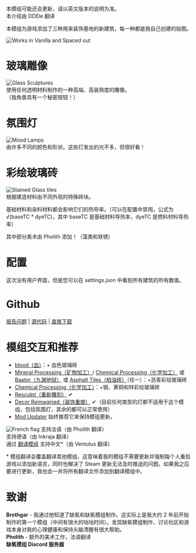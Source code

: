 本模组可能还会更新，请以英文版本的说明为准。  
本介绍由 DDEle 翻译

本模组为游戏添加了三种用来装饰基地的新建筑，每一种都是我自己创建的贴图。  

![Works in Vanilla and Spaced out](https://i.imgur.com/sDGtgXY.png)  

# 玻璃雕像  
![Glass Sculptures](https://i.imgur.com/46k56Qt.png)   
使用任何透明材料制作的一种高端、高装熟度的雕像。  
（独角兽具有一个秘密按钮！）

# 氛围灯   
![Mood Lamps](https://i.imgur.com/OmYztOs.png)   
由许多不同的颜色和形状。这些灯发出的光不多，但很好看！

# 彩绘玻璃砖  
![Stained Glass tiles](https://i.imgur.com/293a8d7.png)   
根据建造材料由不同外观的特殊砖块。

基础材料和染料材料都会影响它们的热导率。（可以在配置中禁用。公式为 √(baseTC * dyeTC)，其中 baseTC 是基础材料导热率，dyeTC 是燃料材料导热率）

其中部分美术由 Pholith 添加！（藻类和铁锈）

# 配置  
这次没有用户界面，但是您可以在 settings.json 中看到所有建筑的所有数值。

# Github
[报告问题](https://steamcommunity.com/linkfilter/?url=https://github.com/aki-art/ONI-Mods) | [源代码](https://steamcommunity.com/linkfilter/?url=https://github.com/aki-art/ONI-Mods/tree/master/DecorPackA) | [直接下载](https://steamcommunity.com/linkfilter/?url=https://github.com/aki-art/ONI-Mods/releases/tag/v1.0.0-decorpack_i)

# 模组交互和推荐  
- [blood（血）](https://steamcommunity.com/sharedfiles/filedetails/?id=1725334376)：+ 血色玻璃砖
- [Mineral Processing（矿物加工）](https://steamcommunity.com/sharedfiles/filedetails/?id=1970894610)/ [Chemical Processing（化学加工）](https://steamcommunity.com/sharedfiles/filedetails/?id=2661907148) 或 [Baator（九渊地狱）](https://steamcommunity.com/sharedfiles/filedetails/?id=2582905897) 或 [Asphalt Tiles（柏油砖）](https://steamcommunity.com/sharedfiles/filedetails/?id=1979475408)（任一）：+沥青彩绘玻璃砖
- [Chemical Processing（化学加工）](https://steamcommunity.com/sharedfiles/filedetails/?id=2661907148)：+银、黄铜和锌彩绘玻璃砖
- [Resculpt（重新雕刻）](https://steamcommunity.com/sharedfiles/filedetails/?id=1918000273) ✔
- [Decor Reimagined（装饰重做）](https://steamcommunity.com/sharedfiles/filedetails/?id=1892161928) ✔（目前任何类型的灯都不适用于这个模组，包括氛围灯，其余的都可以正常使用）
- [Mod Updater](https://steamcommunity.com/sharedfiles/filedetails/?id=2018291283) 始终推荐它来保持模组更新。


![French flag](https://i.imgur.com/zgT2x7q.png)  支持法语（由 Pholith 翻译）  
支持德语（由 Inkraja 翻译）  
通过 [翻译模组](https://steamcommunity.com/sharedfiles/filedetails/?id=2692663069) 支持中文\*（由 Ventulus 翻译）  

\* 模组翻译会覆盖翻译其他模组，这意味着我的模组不需要更新并强制每个人重启游戏以添加新语言，同时也解决了 Steam 更新无法及时推送的问题。如果我之后要进行更新，我也会一并将所有翻译文件添加到翻译模组中。

# 致谢 
**Brothgar** - 我通过他知道了缺氧和缺氧模组制作。这实际上是我大约 2 年前开始制作的第一个模组（中间有很大的咕咕时间）。发现缺氧模组制作、讨论社区和游戏本身对我的心理健康和保持头脑清醒有很大帮助。  
**Pholith** - 额外的美术工作，法语翻译  
**缺氧模组 Discord 服务器**  